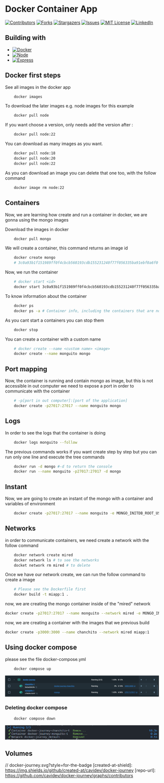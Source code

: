 # Docker Container App 

[![Contributors][contributors-shield]][contributors-url]
[![Forks][forks-shield]][forks-url]
[![Stargazers][stars-shield]][stars-url]
[![Issues][issues-shield]][issues-url]
[![MIT License][license-shield]][license-url]
[![LinkedIn][linkedin-shield]][linkedin-url]

## Building with

- [![Docker][Docker]][Docker-url]
- [![Node][Node]][Node-url]
- [![Express][Express]][Express-url]

## Docker first steps

See all images in the docker app
```sh
    docker images
```

To download the later images e.g. node images for this example
```sh
    docker pull node
```

If you want choose a version, only needs add the version after :
```sh
    docker pull node:22
```

You can download as many images as you want.
```sh
    docker pull node:18
    docker pull node:20
    docker pull node:22
```

As you can download an image you can delete that one too, with the follow command
```sh
    docker image rm node:22
```

## Containers

Now, we are learning how create and run a container in docker, we are gonna using the mongo images

Download the images in docker
```sh
    docker pull mongo
```

We will create a container, this command returns an image id
```sh
    docker create mongo 
    # 3c0a93b1f151989ff0f4cbcb560193cdb155231240f77f056335ba91ebf0a6f0
```

Now, we run the container
```sh
    # docker start <id>
    docker start 3c0a93b1f151989ff0f4cbcb560193cdb155231240f77f056335ba91ebf0a6f0
```

To know information about the container
```sh
    docker ps
    docker ps -a # Container info, including the containers that are not running
```

As you cant start a containers you can stop them
```sh
    docker stop
``` 
 
You can create a container with a custom name
```sh
    # docker create --name <custom name> <image>
    docker create --name monguito mongo
```

## Port mapping
Now, the container is running and contain mongo as image, but this is not accessible in out computer
we need to expose a port in order to communicate with the container
```sh
    # -p[port in out computer]:[port of the application]
    docker create -p27017:27017 --name monguito mongo
```

## Logs
In order to see the logs that the container is doing
```sh
    docker logs monguito --follow
```

The previous commands works if you want create step by step but you can run only one line and execute the tree commands
```sh
    docker run -d mongo #-d to return the console
    docker run --name monguito -p27017:27017 -d mongo
```

## Instant

Now, we are going to create an instant of the mongo with a container and variables of environment
```sh
    docker create -p27017:27017 --name monguito -e MONGO_INITDB_ROOT_USERNAME=cavidev -e MONGO_INITDB_ROOT_PASSWORD=admin mongo
```

## Networks 

in order to communicate containers, we need create a network with the follow command

```sh
    docker network create mired
    docker network ls # to see the networks
    docket network rm mired # to delete
```

Once we have our network create, we can run the follow command to create a image
```sh
    # Please see the Dockerfile first
    docker build -t miapp:1 .
```

now, we are creating the mongo container inside of the "mired" network

```sh
docker create -p27017:27017 --name monguito --network mired -e MONGO_INITDB_ROOT_USERNAME=cavidev -e MONGO_INITDB_ROOT_PASSWORD=admin mongo
```

now, we are creating a container with the images that we previous build 

```sh
docker create -p3000:3000 --name chanchito --network mired miapp:1
```

## Using docker compose
please see the file docker-compose.yml
```sh
    docker compose up
```
![create compose](./img/docker-compose-result.PNG)

### Deleting docker compose
```sh
    docker compose down
```
![Deleting compose](./img/deleting-docker-compose.PNG)

## Volumes

// docker-journey.svg?style=for-the-badge
[created-at-shield]: https://img.shields.io/github/created-at/cavidev/docker-journey
[repo-url]: https://github.com/cavidev/docker-journey/graphs/contributors

[contributors-shield]: https://img.shields.io/github/contributors/cavidev/docker-journey.svg?style=for-the-badge
[contributors-url]: https://github.com/cavidev/docker-journey/graphs/contributors
[forks-shield]: https://img.shields.io/github/forks/cavidev/docker-journey.svg?style=for-the-badge
[forks-url]: https://github.com/cavidev/docker-journey/network/members
[stars-shield]: https://img.shields.io/github/stars/cavidev/docker-journey.svg?style=for-the-badge
[stars-url]: https://github.com/cavidev/docker-journey/stargazers
[issues-shield]: https://img.shields.io/github/issues/cavidev/docker-journey.svg?style=for-the-badge
[issues-url]: https://github.com/cavidev/docker-journey/issues
[license-shield]: https://img.shields.io/github/license/cavidev/docker-journey.svg?style=for-the-badge
[license-url]: https://github.com/cavidev/docker-journey/blob/master/LICENSE.txt
[linkedin-shield]: https://img.shields.io/badge/-LinkedIn-black.svg?style=for-the-badge&logo=linkedin&colorB=555
[linkedin-url]: https://linkedin.com/in/carlosmariovillafuerte/

[Docker]: https://img.shields.io/badge/Docker-2496ED?style=plastic&logo=docker&logoColor=white
[Docker-url]: https://www.docker.com/
[Express]: https://img.shields.io/badge/Express.js-000000?style=plastic&logo=express&logoColor=white
[Express-url]: https://expressjs.com/
[Node]: https://img.shields.io/badge/Node.js-5FA04E?style=plastic&logo=nodedotjs&logoColor=white
[Node-url]: https://nodejs.com/